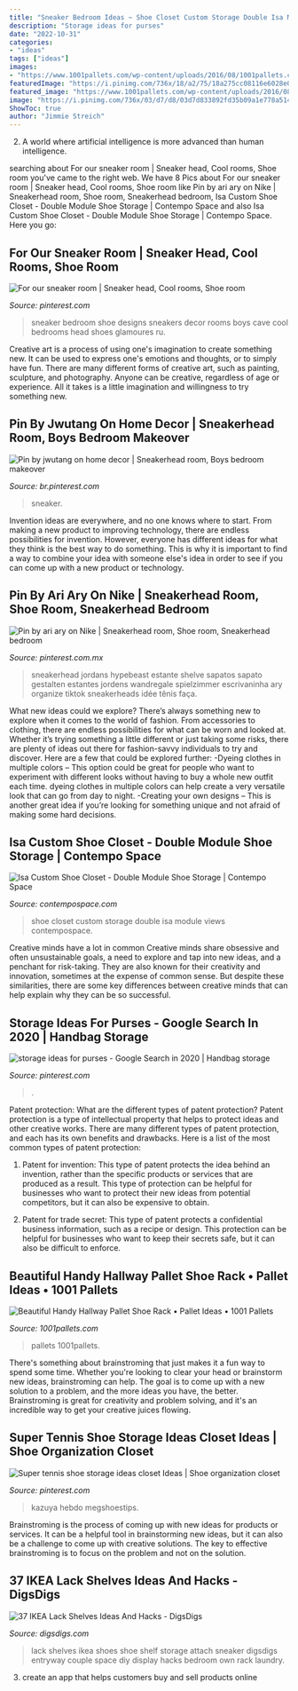 ```yaml
---
title: "Sneaker Bedroom Ideas ~ Shoe Closet Custom Storage Double Isa Module Views Contempospace"
description: "Storage ideas for purses"
date: "2022-10-31"
categories:
- "ideas"
tags: ["ideas"]
images:
- "https://www.1001pallets.com/wp-content/uploads/2016/08/1001pallets.com-beautiful-handy-hallway-pallet-shoe-rack.jpg"
featuredImage: "https://i.pinimg.com/736x/18/a2/75/18a275cc08116e6028e0de691a2e10fa.jpg"
featured_image: "https://www.1001pallets.com/wp-content/uploads/2016/08/1001pallets.com-beautiful-handy-hallway-pallet-shoe-rack.jpg"
image: "https://i.pinimg.com/736x/03/d7/d8/03d7d833892fd35b09a1e778a5143b3d.jpg"
ShowToc: true
author: "Jimmie Streich"
---
```



2. A world where artificial intelligence is more advanced than human intelligence. 

	

		
searching about For our sneaker room | Sneaker head, Cool rooms, Shoe room you've came to the right web. We have 8 Pics about For our sneaker room | Sneaker head, Cool rooms, Shoe room like Pin by ari ary on Nike | Sneakerhead room, Shoe room, Sneakerhead bedroom, Isa Custom Shoe Closet - Double Module Shoe Storage | Contempo Space and also Isa Custom Shoe Closet - Double Module Shoe Storage | Contempo Space. Here you go:
		
    
## For Our Sneaker Room | Sneaker Head, Cool Rooms, Shoe Room

<img loading=lazy src="https://i.pinimg.com/originals/3c/a3/08/3ca308ab3b18557a60cd0394297b0a0e.jpg" onerror="this.onerror=null;this.src='https://tse3.mm.bing.net/th?id=OIP.kWZPCoEzFw0hciydcqb4UwHaHX&amp;pid=15.1';" alt="For our sneaker room | Sneaker head, Cool rooms, Shoe room">

_Source: pinterest.com_

>sneaker bedroom shoe designs sneakers decor rooms boys cave cool bedrooms head shoes glamoures ru. 

	

Creative art is a process of using one's imagination to create something new. It can be used to express one's emotions and thoughts, or to simply have fun. There are many different forms of creative art, such as painting, sculpture, and photography. Anyone can be creative, regardless of age or experience. All it takes is a little imagination and willingness to try something new.

    
## Pin By Jwutang On Home Decor | Sneakerhead Room, Boys Bedroom Makeover

<img loading=lazy src="https://i.pinimg.com/736x/03/d7/d8/03d7d833892fd35b09a1e778a5143b3d.jpg" onerror="this.onerror=null;this.src='https://tse4.mm.bing.net/th?id=OIP.yZD_bmbU3Mx04RcXWxYzuAHaIz&amp;pid=15.1';" alt="Pin by jwutang on home decor | Sneakerhead room, Boys bedroom makeover">

_Source: br.pinterest.com_

>sneaker. 

	

Invention ideas are everywhere, and no one knows where to start. From making a new product to improving technology, there are endless possibilities for invention. However, everyone has different ideas for what they think is the best way to do something. This is why it is important to find a way to combine your idea with someone else's idea in order to see if you can come up with a new product or technology.

    
## Pin By Ari Ary On Nike | Sneakerhead Room, Shoe Room, Sneakerhead Bedroom

<img loading=lazy src="https://i.pinimg.com/736x/3c/52/5d/3c525d4d6e7745119cdff036fb4b8f54.jpg" onerror="this.onerror=null;this.src='https://tse3.mm.bing.net/th?id=OIP.A76CWGtFnq0xweDbg9Qf9AHaJ4&amp;pid=15.1';" alt="Pin by ari ary on Nike | Sneakerhead room, Shoe room, Sneakerhead bedroom">

_Source: pinterest.com.mx_

>sneakerhead jordans hypebeast estante shelve sapatos sapato gestalten estantes jordens wandregale spielzimmer escrivaninha ary organize tiktok sneakerheads idée tênis faça. 

	

What new ideas could we explore?
There’s always something new to explore when it comes to the world of fashion. From accessories to clothing, there are endless possibilities for what can be worn and looked at. Whether it’s trying something a little different or just taking some risks, there are plenty of ideas out there for fashion-savvy individuals to try and discover. Here are a few that could be explored further: 
-Dyeing clothes in multiple colors – This option could be great for people who want to experiment with different looks without having to buy a whole new outfit each time. dyeing clothes in multiple colors can help create a very versatile look that can go from day to night. 
-Creating your own designs – This is another great idea if you’re looking for something unique and not afraid of making some hard decisions.

    
## Isa Custom Shoe Closet - Double Module Shoe Storage | Contempo Space

<img loading=lazy src="http://media1.contempospace.com/media/catalog/product/c/u/custom-22103_rs1.jpg" onerror="this.onerror=null;this.src='https://tse1.mm.bing.net/th?id=OIP.zUaRK6-zF0snWJKEhLMN0gHaHl&amp;pid=15.1';" alt="Isa Custom Shoe Closet - Double Module Shoe Storage | Contempo Space">

_Source: contempospace.com_

>shoe closet custom storage double isa module views contempospace. 

	

Creative minds have a lot in common
Creative minds share obsessive and often unsustainable goals, a need to explore and tap into new ideas, and a penchant for risk-taking. They are also known for their creativity and innovation, sometimes at the expense of common sense. But despite these similarities, there are some key differences between creative minds that can help explain why they can be so successful.

    
## Storage Ideas For Purses - Google Search In 2020 | Handbag Storage

<img loading=lazy src="https://i.pinimg.com/736x/18/a2/75/18a275cc08116e6028e0de691a2e10fa.jpg" onerror="this.onerror=null;this.src='https://tse3.mm.bing.net/th?id=OIP.Mbww0MEpTtPW-MzZ-vydzgHaLH&amp;pid=15.1';" alt="storage ideas for purses - Google Search in 2020 | Handbag storage">

_Source: pinterest.com_

>. 

	

Patent protection: What are the different types of patent protection?
Patent protection is a type of intellectual property that helps to protect ideas and other creative works. There are many different types of patent protection, and each has its own benefits and drawbacks. Here is a list of the most common types of patent protection:
1) Patent for invention: This type of patent protects the idea behind an invention, rather than the specific products or services that are produced as a result. This type of protection can be helpful for businesses who want to protect their new ideas from potential competitors, but it can also be expensive to obtain.

2) Patent for trade secret: This type of patent protects a confidential business information, such as a recipe or design. This protection can be helpful for businesses who want to keep their secrets safe, but it can also be difficult to enforce.

    
## Beautiful Handy Hallway Pallet Shoe Rack • Pallet Ideas • 1001 Pallets

<img loading=lazy src="https://www.1001pallets.com/wp-content/uploads/2016/08/1001pallets.com-beautiful-handy-hallway-pallet-shoe-rack.jpg" onerror="this.onerror=null;this.src='https://tse4.mm.bing.net/th?id=OIP.5xeP_wOCvTV-7DfGsAi-WQHaJ4&amp;pid=15.1';" alt="Beautiful Handy Hallway Pallet Shoe Rack • Pallet Ideas • 1001 Pallets">

_Source: 1001pallets.com_

>pallets 1001pallets. 

	

There's something about brainstroming that just makes it a fun way to spend some time. Whether you're looking to clear your head or brainstorm new ideas, brainstroming can help. The goal is to come up with a new solution to a problem, and the more ideas you have, the better. Brainstroming is great for creativity and problem solving, and it's an incredible way to get your creative juices flowing.

    
## Super Tennis Shoe Storage Ideas Closet Ideas | Shoe Organization Closet

<img loading=lazy src="https://i.pinimg.com/736x/ec/54/72/ec5472cbadade456d7edb7b4c56b7908.jpg" onerror="this.onerror=null;this.src='https://tse4.mm.bing.net/th?id=OIP.Z3kpKt0GyKgfo5t2EI0wEwAAAA&amp;pid=15.1';" alt="Super tennis shoe storage ideas closet Ideas | Shoe organization closet">

_Source: pinterest.com_

>kazuya hebdo megshoestips. 

	

Brainstroming is the process of coming up with new ideas for products or services. It can be a helpful tool in brainstorming new ideas, but it can also be a challenge to come up with creative solutions. The key to effective brainstroming is to focus on the problem and not on the solution.

    
## 37 IKEA Lack Shelves Ideas And Hacks - DigsDigs

<img loading=lazy src="http://www.digsdigs.com/photos/2016/10/37-attach-a-couple-of-Lack-shelves-in-the-entryway-to-store-shoes-and-save-space.jpg" onerror="this.onerror=null;this.src='https://tse4.mm.bing.net/th?id=OIP.Ui_Qu5kIh6SlSNzSgu6AEQHaNJ&amp;pid=15.1';" alt="37 IKEA Lack Shelves Ideas And Hacks - DigsDigs">

_Source: digsdigs.com_

>lack shelves ikea shoes shoe shelf storage attach sneaker digsdigs entryway couple space diy display hacks bedroom own rack laundry. 

	

3. create an app that helps customers buy and sell products online 

